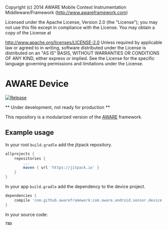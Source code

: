 Copyright (c) 2014 AWARE Mobile Context Instrumentation Middleware/Framework (http://www.awareframework.com)

Licensed under the Apache License, Version 2.0 (the "License"); you may not use this file except in compliance with the License. You may obtain a copy of the License at

http://www.apache.org/licenses/LICENSE-2.0
Unless required by applicable law or agreed to in writing, software distributed under the License is distributed on an "AS IS" BASIS, WITHOUT WARRANTIES OR CONDITIONS OF ANY KIND, either express or implied. See the License for the specific language governing permissions and limitations under the License.

# AWARE Device
[![Release](https://jitpack.io/v/awareframework/com.aware.android.sensor.device.svg)](https://jitpack.io/#awareframework/com.aware.android.sensor.device)

** Under development, not ready for production **

This repository is a modularized version of the [AWARE](https://github.com/denzilferreira/aware-client) framework.

## Example usage

In your root `build.gradle` add the jitpack repository.
```gradle
allprojects {
    repositories {
        ...
        maven { url 'https://jitpack.io' }
    }
}
```

In your app `build.gradle` add the dependency to the device project.

```gradle
dependencies {
    compile 'com.github.awareframework:com.aware.android.sensor.device:-SNAPSHOT'
}
```

In your source code:

```kotlin
TBD
```